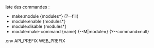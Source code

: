 liste des commandes :
- make:module {modules*} {?--fill}
- module:enable {modules*}
- module:disable {modules*}
- module:make-command {name} {--M|module=} {?--command=null}

.env
API_PREFIX
WEB_PREFIX